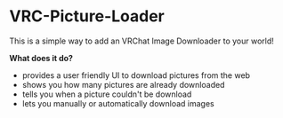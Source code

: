 # VRC-Picture-Loader
This is a simple way to add an VRChat Image Downloader to your world!

__What does it do?__
- provides a user friendly UI to download pictures from the web
- shows you how many pictures are already downloaded
- tells you when a picture couldn't be download
- lets you manually or automatically download images
